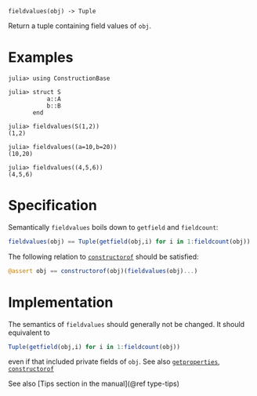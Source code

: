     fieldvalues(obj) -> Tuple

Return a tuple containing field values of `obj`.

# Examples
```jldoctest
julia> using ConstructionBase

julia> struct S
           a::A
           b::B
       end

julia> fieldvalues(S(1,2))
(1,2)

julia> fieldvalues((a=10,b=20))
(10,20)

julia> fieldvalues((4,5,6))
(4,5,6)
```

# Specification

Semantically `fieldvalues` boils down to `getfield` and `fieldcount`:
```julia
fieldvalues(obj) == Tuple(getfield(obj,i) for i in 1:fieldcount(obj))
```
The following relation to [`constructorof`](@ref) should be satisfied:
```julia
@assert obj == constructorof(obj)(fieldvalues(obj)...)
```

# Implementation

The semantics of `fieldvalues` should generally not be changed. It should equivalent to
```julia
Tuple(getfield(obj,i) for i in 1:fieldcount(obj))
```
even if that included private fields of `obj`.
See also [`getproperties`](@ref), [`constructorof`](@ref)


See also [Tips section in the manual](@ref type-tips)
